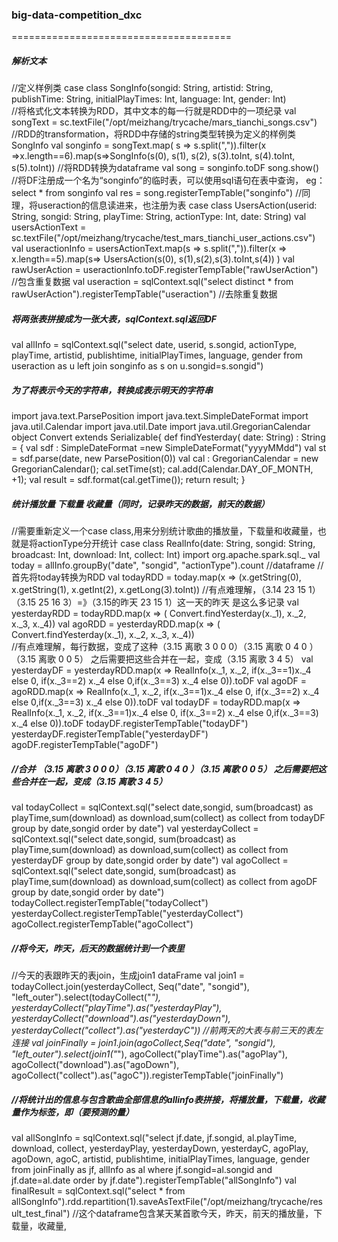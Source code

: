 ### big-data-competition_dxc
======================================

##### 解析文本
//定义样例类
case class SongInfo(songid: String, artistid: String, publishTime: String, initialPlayTimes: Int, language: Int, gender: Int)  
 //将格式化文本转换为RDD，其中文本的每一行就是RDD中的一项纪录
val songText = sc.textFile("/opt/meizhang/trycache/mars_tianchi_songs.csv")
//RDD的transformation，将RDD中存储的string类型转换为定义的样例类SongInfo
val songinfo = songText.map( s => s.split(",")).filter(x =>x.length==6).map(s=>SongInfo(s(0), s(1), s(2), s(3).toInt, s(4).toInt, s(5).toInt)) 
//将RDD转换为dataframe
val song = songinfo.toDF
song.show()
//将DF注册成一个名为“songinfo”的临时表，可以使用sql语句在表中查询， eg： select * from songinfo
val res = song.registerTempTable("songinfo")
//同理，将useraction的信息读进来，也注册为表
case class UsersAction(userid: String, songid: String, playTime: String, actionType: Int, date: String)
val usersActionText = sc.textFile("/opt/meizhang/trycache/test_mars_tianchi_user_actions.csv")
val useractionInfo = usersActionText.map(s => s.split(",")).filter(x => x.length==5).map(s=> UsersAction(s(0), s(1),s(2),s(3).toInt,s(4)) )
val rawUserAction = useractionInfo.toDF.registerTempTable("rawUserAction")  //包含重复数据
val useraction = sqlContext.sql("select distinct *  from rawUserAction").registerTempTable("useraction") //去除重复数据

##### 将两张表拼接成为一张大表，sqlContext.sql返回DF
val allInfo = sqlContext.sql("select date, userid, s.songid, actionType, playTime, artistid, publishtime, initialPlayTimes, language, gender from useraction as u left join songinfo as s on u.songid=s.songid") 

##### 为了将表示今天的字符串，转换成表示明天的字符串
import java.text.ParsePosition
import java.text.SimpleDateFormat
import java.util.Calendar
import java.util.Date
import java.util.GregorianCalendar
object Convert extends Serializable{
    def findYesterday( date: String) : String = {
      val sdf : SimpleDateFormat =new SimpleDateFormat("yyyyMMdd")
      val st = sdf.parse(date, new ParsePosition(0))
      val cal : GregorianCalendar  = new GregorianCalendar();
      cal.setTime(st);
      cal.add(Calendar.DAY_OF_MONTH, +1);
      val result = sdf.format(cal.getTime());
      return result;
    } 

##### 统计播放量 下载量  收藏量（同时，记录昨天的数据，前天的数据）
//需要重新定义一个case class,用来分别统计歌曲的播放量，下载量和收藏量，也就是将actionType分开统计
case class RealInfo(date: String, songid: String, broadcast: Int, download: Int, collect: Int)
import org.apache.spark.sql._
val today = allInfo.groupBy("date", "songid", "actionType").count  //dataframe
//首先将today转换为RDD
val todayRDD = today.map(x => (x.getString(0), x.getString(1), x.getInt(2), x.getLong(3).toInt))
//有点难理解，（3.14 23 15 1） （3.15 25 16 3）=》（3.15的昨天 23 15 1）这一天的昨天 是这么多记录 
val yesterdayRDD = todayRDD.map(x => ( Convert.findYesterday(x._1), x._2, x._3, x._4))
val agoRDD = yesterdayRDD.map(x => ( Convert.findYesterday(x._1), x._2, x._3, x._4))  
//有点难理解，每行数据，变成了这种（3.15 离歌 3 0 0 0）（3.15 离歌 0 4 0 ）（3.15 离歌 0 0 5） 之后需要把这些合并在一起，变成（3.15 离歌 3 4 5）
val yesterdayDF =  yesterdayRDD.map(x => RealInfo(x._1, x._2, if(x._3==1)x._4 else 0, if(x._3==2) x._4 else 0,if(x._3==3) x._4 else 0)).toDF
val agoDF = agoRDD.map(x => RealInfo(x._1, x._2, if(x._3==1)x._4 else 0, if(x._3==2) x._4 else 0,if(x._3==3) x._4 else 0)).toDF
val todayDF = todayRDD.map(x => RealInfo(x._1, x._2, if(x._3==1)x._4 else 0, if(x._3==2) x._4 else 0,if(x._3==3) x._4 else 0)).toDF
todayDF.registerTempTable("todayDF")
yesterdayDF.registerTempTable("yesterdayDF")
agoDF.registerTempTable("agoDF")

##### //合并 （3.15 离歌 3 0 0 0）（3.15 离歌 0 4 0 ）（3.15 离歌 0 0 5） 之后需要把这些合并在一起，变成（3.15 离歌 3 4 5）
val todayCollect = sqlContext.sql("select date,songid, sum(broadcast) as playTime,sum(download) as download,sum(collect) as collect from todayDF group by date,songid order by date")
val yesterdayCollect = sqlContext.sql("select date,songid, sum(broadcast) as playTime,sum(download) as download,sum(collect) as collect from yesterdayDF group by date,songid order by date")
val agoCollect = sqlContext.sql("select date,songid, sum(broadcast) as playTime,sum(download) as download,sum(collect) as collect from agoDF group by date,songid order by date")
todayCollect.registerTempTable("todayCollect")
yesterdayCollect.registerTempTable("yesterdayCollect")
agoCollect.registerTempTable("agoCollect")

##### //将今天，昨天，后天的数据统计到一个表里
//今天的表跟昨天的表join，生成join1  dataFrame
val join1 = todayCollect.join(yesterdayCollect, Seq("date", "songid"), "left_outer").select(todayCollect("*"), yesterdayCollect("playTime").as("yesterdayPlay"), yesterdayCollect("download").as("yesterdayDown"), yesterdayCollect("collect").as("yesterdayC")) 
//前两天的大表与前三天的表左连接
val joinFinally = join1.join(agoCollect,Seq("date", "songid"), "left_outer").select(join1("*"), agoCollect("playTime").as("agoPlay"), agoCollect("download").as("agoDown"), agoCollect("collect").as("agoC")).registerTempTable("joinFinally")

##### //将统计出的信息与包含歌曲全部信息的allinfo表拼接，将播放量，下载量，收藏量作为标签，即（要预测的量）
val allSongInfo = sqlContext.sql("select jf.date, jf.songid, al.playTime, download, collect, yesterdayPlay, yesterdayDown, yesterdayC, agoPlay, agoDown, agoC, artistid, publishtime, initialPlayTimes, language, gender from joinFinally as jf, allInfo as al where jf.songid=al.songid and jf.date=al.date order by jf.date").registerTempTable("allSongInfo")
val finalResult = sqlContext.sql("select * from allSongInfo").rdd.repartition(1).saveAsTextFile("/opt/meizhang/trycache/result_test_final") //这个dataframe包含某天某首歌今天，昨天，前天的播放量，下载量，收藏量, 
